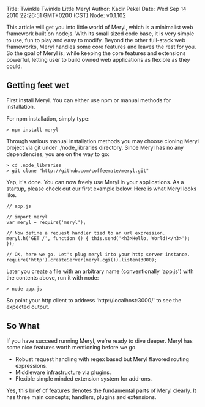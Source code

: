Title: Twinkle Twinkle Little Meryl
Author: Kadir Pekel
Date: Wed Sep 14 2010 22:26:51 GMT+0200 (CST)
Node: v0.1.102

This article will get you into little world of Meryl, which is a minimalist web framework built on nodejs. With
its small sized code base, it is very simple to use, fun to play and easy to modify. Beyond the other full-stack
web frameworks, Meryl handles some core features and leaves the rest for you. So the goal of Meryl is; while
keeping the core features and extensions powerful, letting user to build owned web applications as flexible as they
could.

## Getting feet wet

First install Meryl. You can either use npm or manual methods for installation.

For npm installation, simply type:

	> npm install meryl

Through various manual installation methods you may choose cloning Meryl project via git under ./node_libraries
directory. Since Meryl has no any dependencies, you are on the way to go:

	> cd .node_libraries
	> git clone "http://github.com/coffeemate/meryl.git"

Yep, it's done. You can now freely use Meryl in your applications. As a startup, please check out our first example
below. Here is what Meryl looks like.

	// app.js 
	
	// import meryl
	var meryl = require('meryl');

	// Now define a request handler tied to an url expression.
	meryl.h('GET /', function () { this.send('<h3>Hello, World!</h3>'); });

	// OK, here we go. Let's plug meryl into your http server instance.
	require('http').createServer(meryl.cgi()).listen(3000);


Later you create a file with an arbitrary name (conventionally 'app.js') with the contents above, run it with node:

	> node app.js

So point your http client to address 'http://localhost:3000/' to see the expected output.

## So What

If you have succeed running Meryl, we're ready to dive deeper. Meryl has some nice features worth mentioning
before we go.

* Robust request handling with regex based but Meryl flavored routing expressions.
* Middleware infrastructure via plugins.
* Flexible simple minded extension system for add-ons.

Yes, this brief of features denotes the fundamental parts of Meryl clearly. It has three main concepts; handlers,
plugins and extensions.

